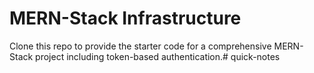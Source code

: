 # MERN-Stack Infrastructure

Clone this repo to provide the starter code for a comprehensive MERN-Stack project including token-based authentication.# quick-notes
